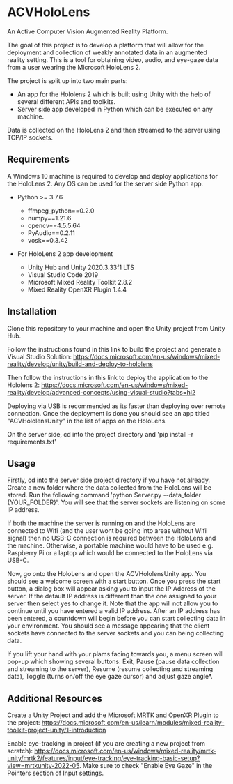# ACVHoloLens

An Active Computer Vision Augmented Reality Platform. 

The goal of this project is to develop a platform that will allow for the deployment and collection of weakly annotated data in an augmented reality setting. This is a tool for obtaining video, audio, and eye-gaze data from a user wearing the Microsoft HoloLens 2. 

The project is split up into two main parts:

* An app for the Hololens 2 which is built using Unity with the help of several different APIs and toolkits.
* Server side app developed in Python which can be executed on any machine.
 
Data is collected on the HoloLens 2 and then streamed to the server using TCP/IP sockets. 

## Requirements

A Windows 10 machine is required to develop and deploy applications for the HoloLens 2. Any OS can be used for the server side Python app.

* Python >= 3.7.6
  * ffmpeg_python==0.2.0
  * numpy==1.21.6
  * opencv==4.5.5.64
  * PyAudio==0.2.11
  * vosk==0.3.42
 
* For HoloLens 2 app development
  * Unity Hub and Unity 2020.3.33f1 LTS
  * Visual Studio Code 2019
  * Microsoft Mixed Reality Toolkit 2.8.2
  * Mixed Reality OpenXR Plugin 1.4.4

## Installation
Clone this repository to your machine and open the Unity project from Unity Hub. 

Follow the instructions found in this link to build the project and generate a Visual Studio Solution: https://docs.microsoft.com/en-us/windows/mixed-reality/develop/unity/build-and-deploy-to-hololens

Then follow the instructions in this link to deploy the application to the Hololens 2: https://docs.microsoft.com/en-us/windows/mixed-reality/develop/advanced-concepts/using-visual-studio?tabs=hl2

Deploying via USB is recommended as its faster than deploying over remote connection. Once the deployment is done you should see an app titled "ACVHololensUnity" in the list of apps on the HoloLens. 

On the server side, cd into the project directory and 'pip install -r requirements.txt'

## Usage

Firstly, cd into the server side project directory if you have not already. Create a new folder where the data collected from the HoloLens will be stored. 
Run the following command 'python Server.py --data_folder {YOUR_FOLDER}'. You will see that the server sockets are listening on some IP address. 

If both the machine the server is running on and the HoloLens are connected to Wifi (and the user wont be going into areas without Wifi signal) then no USB-C connection is required between the HoloLens and the machine. Otherwise, a portable machine would have to be used e.g. Raspberry Pi or a laptop which would be connected to the HoloLens via USB-C. 

Now, go onto the HoloLens and open the ACVHololensUnity app. You should see a welcome screen with a start button. Once you press the start button, a dialog box will appear asking you to input the IP Address of the server. If the default IP address is different than the one assigned to your server then select yes to change it. Note that the app will not allow you to continue until you have entered a valid IP address. After an IP address has been entered, a countdown will begin before you can start collecting data in your environment. You should see a message appearing that the client sockets have connected to the server sockets and you can being collecting data. 

If you lift your hand with your plams facing towards you, a menu screen will pop-up which showing several buttons: Exit, Pause (pause data collection and streaming to the server), Resume (resume collecting and streaming data), Toggle (turns on/off the eye gaze cursor) and adjust gaze angle*.



## Additional Resources

Create a Unity Project and add the Microsoft MRTK and OpenXR Plugin to the project: https://docs.microsoft.com/en-us/learn/modules/mixed-reality-toolkit-project-unity/1-introduction

Enable eye-tracking in project (if you are creating a new project from scratch): https://docs.microsoft.com/en-us/windows/mixed-reality/mrtk-unity/mrtk2/features/input/eye-tracking/eye-tracking-basic-setup?view=mrtkunity-2022-05. Make sure to check "Enable Eye Gaze" in the Pointers section of Input settings. 



